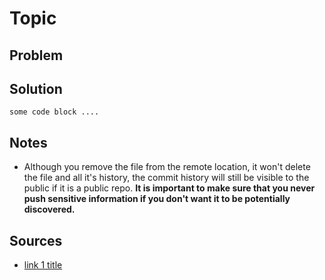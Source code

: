 # Topic


## Problem
<!-- 
What do you want to achieve?
-->


## Solution
<!-- 
How do you do it>
-->

```commandline
some code block ....
```


## Notes
<!-- 
The how, why, any caveats?
-->

- Although you remove the file from the remote location, it won't delete the file and all it's history, the commit history will still be visible to the public if it is a public repo. **It is important to make sure that you never push sensitive information if you don't want it to be potentially discovered.**

## Sources
<!-- 
What links, blogs, articles helped you achieve this
-->
- [link 1 title](www.link.com)
